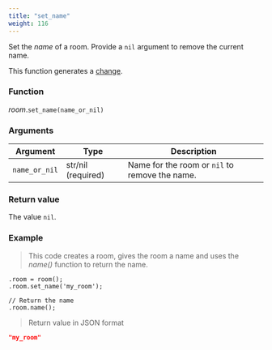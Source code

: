 ```yaml
---
title: "set_name"
weight: 116
---
```


Set the _name_ of a room. Provide a `nil` argument to remove the current name.

This function generates a [change](../../../overview/changes).

### Function

*room*.`set_name(name_or_nil)`

### Arguments

Argument | Type | Description
-------- | ---- | -----------
`name_or_nil` | str/nil (required) | Name for the room or `nil` to remove the name.

### Return value

The value `nil`.

### Example

> This code creates a room, gives the room a name and uses the _name()_ function to return the name.

```thingsdb,json_response
.room = room();
.room.set_name('my_room');

// Return the name
.room.name();
```

> Return value in JSON format

```json
"my_room"
```
